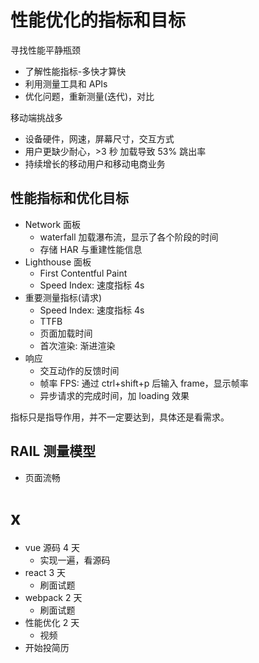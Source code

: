 # 性能优化的指标和目标

寻找性能平静瓶颈

- 了解性能指标-多快才算快
- 利用测量工具和 APIs
- 优化问题，重新测量(迭代)，对比

移动端挑战多

- 设备硬件，网速，屏幕尺寸，交互方式
- 用户更缺少耐心，>3 秒 加载导致 53% 跳出率
- 持续增长的移动用户和移动电商业务

## 性能指标和优化目标

- Network 面板
  - waterfall 加载瀑布流，显示了各个阶段的时间
  - 存储 HAR 与重建性能信息
- Lighthouse 面板
  - First Contentful Paint
  - Speed Index: 速度指标 4s
- 重要测量指标(请求)
  - Speed Index: 速度指标 4s
  - TTFB
  - 页面加载时间
  - 首次渲染: 渐进渲染
- 响应
  - 交互动作的反馈时间
  - 帧率 FPS: 通过 ctrl+shift+p 后输入 frame，显示帧率
  - 异步请求的完成时间，加 loading 效果

指标只是指导作用，并不一定要达到，具体还是看需求。

## RAIL 测量模型

- 页面流畅

# x

- vue 源码 4 天
  - 实现一遍，看源码
- react 3 天
  - 刷面试题
- webpack 2 天
  - 刷面试题
- 性能优化 2 天
  - 视频
- 开始投简历
